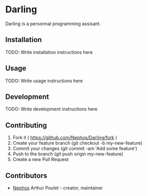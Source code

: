 # Darling

Darling is a personnal programming assisant.

## Installation


TODO: Write installation instructions here


## Usage



TODO: Write usage instructions here

## Development

TODO: Write development instructions here

## Contributing

1. Fork it ( https://github.com/Nephos/Darling/fork )
2. Create your feature branch (git checkout -b my-new-feature)
3. Commit your changes (git commit -am 'Add some feature')
4. Push to the branch (git push origin my-new-feature)
5. Create a new Pull Request

## Contributors

- [Nephos](https://github.com/Nephos) Arthur Poulet - creator, maintainer
